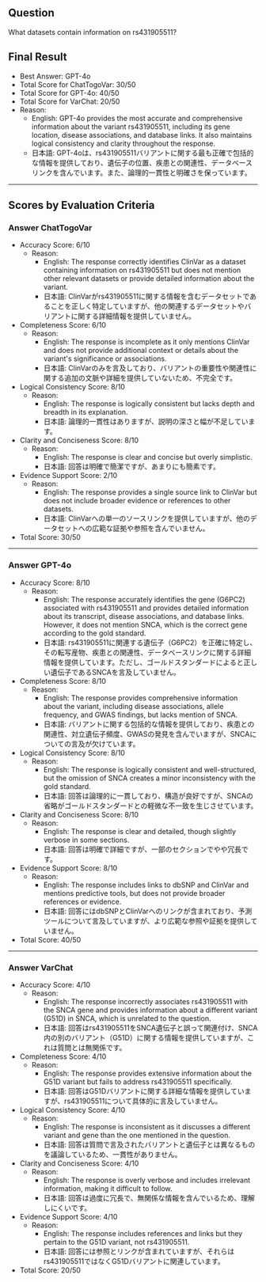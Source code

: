 ## Question

What datasets contain information on rs431905511?

## Final Result

- Best Answer: GPT-4o
- Total Score for ChatTogoVar: 30/50
- Total Score for GPT-4o: 40/50
- Total Score for VarChat: 20/50
- Reason:
  - English: GPT-4o provides the most accurate and comprehensive information about the variant rs431905511, including its gene location, disease associations, and database links. It also maintains logical consistency and clarity throughout the response.
  - 日本語: GPT-4oは、rs431905511バリアントに関する最も正確で包括的な情報を提供しており、遺伝子の位置、疾患との関連性、データベースリンクを含んでいます。また、論理的一貫性と明確さを保っています。

---

## Scores by Evaluation Criteria

### Answer ChatTogoVar
- Accuracy Score: 6/10
  - Reason: 
    - English: The response correctly identifies ClinVar as a dataset containing information on rs431905511 but does not mention other relevant datasets or provide detailed information about the variant.
    - 日本語: ClinVarがrs431905511に関する情報を含むデータセットであることを正しく特定していますが、他の関連するデータセットやバリアントに関する詳細情報を提供していません。
- Completeness Score: 6/10
  - Reason: 
    - English: The response is incomplete as it only mentions ClinVar and does not provide additional context or details about the variant's significance or associations.
    - 日本語: ClinVarのみを言及しており、バリアントの重要性や関連性に関する追加の文脈や詳細を提供していないため、不完全です。
- Logical Consistency Score: 8/10
  - Reason: 
    - English: The response is logically consistent but lacks depth and breadth in its explanation.
    - 日本語: 論理的一貫性はありますが、説明の深さと幅が不足しています。
- Clarity and Conciseness Score: 8/10
  - Reason: 
    - English: The response is clear and concise but overly simplistic.
    - 日本語: 回答は明確で簡潔ですが、あまりにも簡素です。
- Evidence Support Score: 2/10
  - Reason: 
    - English: The response provides a single source link to ClinVar but does not include broader evidence or references to other datasets.
    - 日本語: ClinVarへの単一のソースリンクを提供していますが、他のデータセットへの広範な証拠や参照を含んでいません。
- Total Score: 30/50

---

### Answer GPT-4o
- Accuracy Score: 8/10
  - Reason: 
    - English: The response accurately identifies the gene (G6PC2) associated with rs431905511 and provides detailed information about its transcript, disease associations, and database links. However, it does not mention SNCA, which is the correct gene according to the gold standard.
    - 日本語: rs431905511に関連する遺伝子（G6PC2）を正確に特定し、その転写産物、疾患との関連性、データベースリンクに関する詳細情報を提供しています。ただし、ゴールドスタンダードによると正しい遺伝子であるSNCAを言及していません。
- Completeness Score: 8/10
  - Reason: 
    - English: The response provides comprehensive information about the variant, including disease associations, allele frequency, and GWAS findings, but lacks mention of SNCA.
    - 日本語: バリアントに関する包括的な情報を提供しており、疾患との関連性、対立遺伝子頻度、GWASの発見を含んでいますが、SNCAについての言及が欠けています。
- Logical Consistency Score: 8/10
  - Reason: 
    - English: The response is logically consistent and well-structured, but the omission of SNCA creates a minor inconsistency with the gold standard.
    - 日本語: 回答は論理的に一貫しており、構造が良好ですが、SNCAの省略がゴールドスタンダードとの軽微な不一致を生じさせています。
- Clarity and Conciseness Score: 8/10
  - Reason: 
    - English: The response is clear and detailed, though slightly verbose in some sections.
    - 日本語: 回答は明確で詳細ですが、一部のセクションでやや冗長です。
- Evidence Support Score: 8/10
  - Reason: 
    - English: The response includes links to dbSNP and ClinVar and mentions predictive tools, but does not provide broader references or evidence.
    - 日本語: 回答にはdbSNPとClinVarへのリンクが含まれており、予測ツールについて言及していますが、より広範な参照や証拠を提供していません。
- Total Score: 40/50

---

### Answer VarChat
- Accuracy Score: 4/10
  - Reason: 
    - English: The response incorrectly associates rs431905511 with the SNCA gene and provides information about a different variant (G51D) in SNCA, which is unrelated to the question.
    - 日本語: 回答はrs431905511をSNCA遺伝子と誤って関連付け、SNCA内の別のバリアント（G51D）に関する情報を提供していますが、これは質問とは無関係です。
- Completeness Score: 4/10
  - Reason: 
    - English: The response provides extensive information about the G51D variant but fails to address rs431905511 specifically.
    - 日本語: 回答はG51Dバリアントに関する詳細な情報を提供していますが、rs431905511について具体的に言及していません。
- Logical Consistency Score: 4/10
  - Reason: 
    - English: The response is inconsistent as it discusses a different variant and gene than the one mentioned in the question.
    - 日本語: 回答は質問で言及されたバリアントと遺伝子とは異なるものを議論しているため、一貫性がありません。
- Clarity and Conciseness Score: 4/10
  - Reason: 
    - English: The response is overly verbose and includes irrelevant information, making it difficult to follow.
    - 日本語: 回答は過度に冗長で、無関係な情報を含んでいるため、理解しにくいです。
- Evidence Support Score: 4/10
  - Reason: 
    - English: The response includes references and links but they pertain to the G51D variant, not rs431905511.
    - 日本語: 回答には参照とリンクが含まれていますが、それらはrs431905511ではなくG51Dバリアントに関連しています。
- Total Score: 20/50